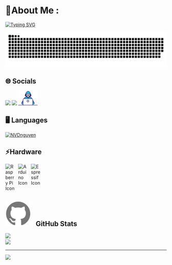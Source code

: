 

# 💫About Me :
[![Typing SVG](https://readme-typing-svg.herokuapp.com/?lines=Hello👋!!;Nice+to+meet+you!;I'm+a+Embedded+Software+Engineer)](https://git.io/typing-svg)

<picture>
  <source media="(prefers-color-scheme: dark)" srcset="https://raw.githubusercontent.com/platane/platane/output/github-contribution-grid-snake-dark.svg">
  <source media="(prefers-color-scheme: light)" srcset="https://raw.githubusercontent.com/platane/platane/output/github-contribution-grid-snake.svg">
  <img alt="github contribution grid snake animation" src="https://raw.githubusercontent.com/platane/platane/output/github-contribution-grid-snake.svg">
</picture>


## 🌐 Socials
<p > <a href="https://www.linkedin.com/in/do-nguyen-0328b5281/"><img src="https://img.shields.io/badge/linkedin-%230077B5.svg?&style=for-the-badge&logo=linkedin&logoColor=white" height=23></a> <a href="mailto:ryosan192@gmail.com"><img src="https://img.shields.io/badge/Gmail-D14836?style=for-the-badge&logo=gmail&logoColor=white" height=23></a>


<img src="https://github.com/NVDnguyen/NVDnguyen/blob/main/Developer.gif" alt="developer gif"  height="45px">

## 🖥️ Languages 
<!-- 
![C](https://img.shields.io/badge/-C-A8B9CC?style=flat-square&logo=c&logoColor=white)
![C++](https://img.shields.io/badge/-C++-00599C?style=flat-square&logo=cplusplus&logoColor=white) 
![Java](https://img.shields.io/badge/-Java-007396?style=flat-square&logo=java&logoColor=white)
![Python](https://img.shields.io/badge/-Python-FFD700?style=flat-square&logo=Python&logoColor=white)
![Rust](https://img.shields.io/badge/-Rust-000000?style=flat-square&logo=rust&logoColor=white) -->

<p  >
  <a target="_blank" href="https://github.com/anuraghazra/github-readme-stats"><img src="https://github-readme-stats.vercel.app/api/top-langs/?username=NVDnguyen&&show_icons=true&theme=dracula&text_color=8b8b8b&bg_color=0000&hide_border=true&layout=compact&custom_title=Languages%20I%20Use&langs_count=8" alt="NVDnguyen"/></a>
</p>

## ⚡Hardware
<div style="display: flex; align-items: start;">
    <img src="https://www.learnrobotics.org/wp-content/uploads/2019/10/Raspbery-Pi-icon-247x300.png" alt="Raspberry Pi Icon" width="30" style="margin-right: 10px;" />
    <img src="https://www.learnrobotics.org/wp-content/uploads/2019/10/Arduino-Uno-icon-150x150.png" alt="Arduino Icon" width="30" style="margin-right: 10px;" />
    <img src="https://w7.pngwing.com/pngs/369/534/png-transparent-espressif-systems-hd-logo-thumbnail.png" alt="Espressif Icon" width="30" />
</div>





## <a href="#"><img src="https://raw.githubusercontent.com/PROxZIMA/PROxZIMA/master/src/tools/github.svg" alt="GitHub"></a> &nbsp;&nbsp;GitHub Stats

![](https://github-readme-stats.vercel.app/api?username=NVDnguyen&theme=radical&hide_border=false&include_all_commits=false&count_private=false)<br/>
![](https://github-readme-streak-stats.herokuapp.com/?user=NVDnguyen&theme=radical&hide_border=false)<br/>

---
[![](https://visitcount.itsvg.in/api?id=NVDnguyen&icon=0&color=0)](https://visitcount.itsvg.in)



